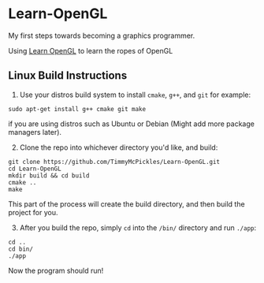 # Learn-OpenGL
My first steps towards becoming a graphics programmer.

Using [Learn OpenGL](https://learnopengl.com/) to learn the ropes of OpenGL

## Linux Build Instructions
1. Use your distros build system to install `cmake`, `g++`, and `git` for example:
  ```
  sudo apt-get install g++ cmake git make
  ```
if you are using distros such as Ubuntu or Debian (Might add more package managers later).

2. Clone the repo into whichever directory you'd like, and build:
  ```
  git clone https://github.com/TimmyMcPickles/Learn-OpenGL.git
  cd Learn-OpenGL
  mkdir build && cd build
  cmake ..
  make
  ```
This part of the process will create the build directory, and then build the project for you.

3. After you build the repo, simply `cd` into the `/bin/` directory and run `./app`:
  ```
  cd ..
  cd bin/
  ./app
  ```
Now the program should run!
